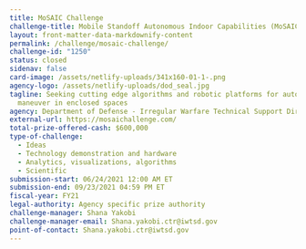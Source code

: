 ```yaml
---
title: MoSAIC Challenge
challenge-title: Mobile Standoff Autonomous Indoor Capabilities (MoSAIC) Challenge
layout: front-matter-data-markdownify-content
permalink: /challenge/mosaic-challenge/
challenge-id: "1250"
status: closed
sidenav: false
card-image: /assets/netlify-uploads/341x160-01-1-.png
agency-logo: /assets/netlify-uploads/dod_seal.jpg
tagline: Seeking cutting edge algorithms and robotic platforms for autonomous
  maneuver in enclosed spaces
agency: Department of Defense - Irregular Warfare Technical Support Directorate (IWTSD)
external-url: https://mosaichallenge.com/
total-prize-offered-cash: $600,000
type-of-challenge:
  - Ideas
  - Technology demonstration and hardware
  - Analytics, visualizations, algorithms
  - Scientific
submission-start: 06/24/2021 12:00 AM ET
submission-end: 09/23/2021 04:59 PM ET
fiscal-year: FY21
legal-authority: Agency specific prize authority
challenge-manager: Shana Yakobi
challenge-manager-email: Shana.yakobi.ctr@iwtsd.gov
point-of-contact: Shana.yakobi.ctr@iwtsd.gov
---
```

